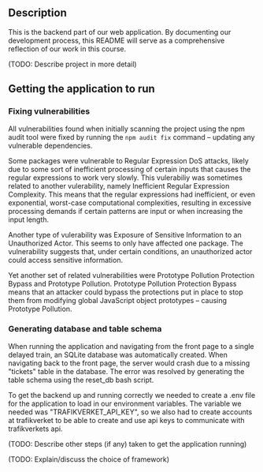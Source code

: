 ## Description
This is the backend part of our web application. By documenting our development process, this README will serve as a comprehensive reflection of our work in this course.

(TODO: Describe project in more detail)

## Getting the application to run
### Fixing vulnerabilities
All vulnerabilities found when initially scanning the project using the npm audit tool were fixed by running the `npm audit fix` command – updating any vulnerable dependencies.

Some packages were vulnerable to Regular Expression DoS attacks, likely due to some sort of inefficient processing of certain inputs that causes the regular expressions to work very slowly. This vulerabiliy was sometimes related to another vulerability, namely Inefficient Regular Expression Complexity. This means that the regular expressions had inefficient, or even exponential, worst-case computational complexities, resulting in excessive processing demands if certain patterns are input or when increasing the input length.

Another type of vulerability was Exposure of Sensitive Information to an Unauthorized Actor. This seems to only have affected one package. The vulnerability suggests that, under certain conditions, an unauthorized actor could access sensitive information.

Yet another set of related vulnerabilities were Prototype Pollution Protection Bypass and Prototype Pollution. Prototype Pollution Protection Bypass means that an attacker could bypass the protections put in place to stop them from modifying global JavaScript object prototypes – causing Prototype Pollution.

### Generating database and table schema
When running the application and navigating from the front page to a single delayed train, an SQLite database was automatically created. When navigating back to the front page, the server would crash due to a missing "tickets" table in the database. The error was resolved by generating the table schema using the reset_db bash script.

To get the backend up and running correctly we needed to create a .env file for the application to load in our environment variables. The variable we needed was "TRAFIKVERKET_API_KEY", so we also had to create accounts at trafikverket to be able to create and use api keys to communicate with trafikverkets api.

(TODO: Describe other steps (if any) taken to get the application running)

(TODO: Explain/discuss the choice of framework)
